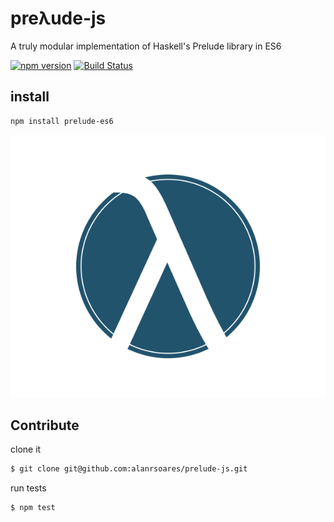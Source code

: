 # preλude-js
A truly modular implementation of Haskell's Prelude library in ES6

[![npm version](https://badge.fury.io/js/prelude-es6.svg)](http://badge.fury.io/js/prelude-es6)
[![Build Status](https://travis-ci.org/alanrsoares/prelude-js.svg?branch=master)](https://travis-ci.org/alanrsoares/prelude-js)

## install

```bash
npm install prelude-es6
```

![alt tag](/logo2.png)

## Contribute

clone it
```bash
$ git clone git@github.com:alanrsoares/prelude-js.git
```

run tests
```bash
$ npm test
```
